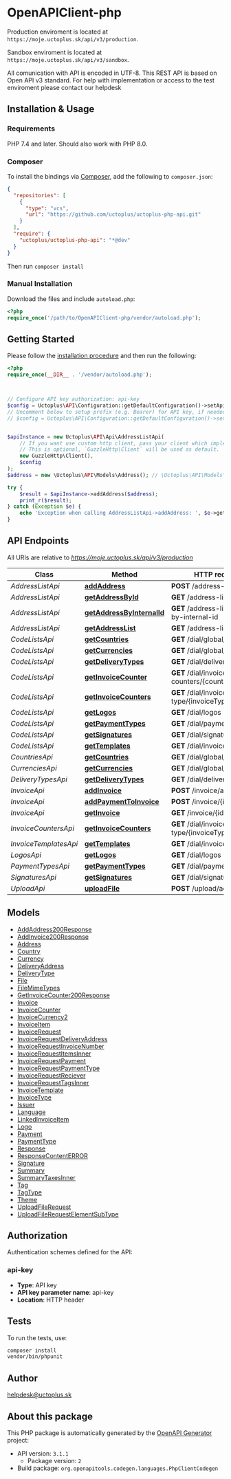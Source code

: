 # OpenAPIClient-php

Production enviroment is located at `https://moje.uctoplus.sk/api/v3/production`.

Sandbox enviroment is located at `https://moje.uctoplus.sk/api/v3/sandbox`.

All comunication with API is encoded in UTF-8. This REST API is based on Open API v3 standard. For help with implementation or access to the test enviroment please contact our helpdesk


## Installation & Usage

### Requirements

PHP 7.4 and later.
Should also work with PHP 8.0.

### Composer

To install the bindings via [Composer](https://getcomposer.org/), add the following to `composer.json`:

```json
{
  "repositories": [
    {
      "type": "vcs",
      "url": "https://github.com/uctoplus/uctoplus-php-api.git"
    }
  ],
  "require": {
    "uctoplus/uctoplus-php-api": "*@dev"
  }
}
```

Then run `composer install`

### Manual Installation

Download the files and include `autoload.php`:

```php
<?php
require_once('/path/to/OpenAPIClient-php/vendor/autoload.php');
```

## Getting Started

Please follow the [installation procedure](#installation--usage) and then run the following:

```php
<?php
require_once(__DIR__ . '/vendor/autoload.php');



// Configure API key authorization: api-key
$config = Uctoplus\API\Configuration::getDefaultConfiguration()->setApiKey('api-key', 'YOUR_API_KEY');
// Uncomment below to setup prefix (e.g. Bearer) for API key, if needed
// $config = Uctoplus\API\Configuration::getDefaultConfiguration()->setApiKeyPrefix('api-key', 'Bearer');


$apiInstance = new Uctoplus\API\Api\AddressListApi(
    // If you want use custom http client, pass your client which implements `GuzzleHttp\ClientInterface`.
    // This is optional, `GuzzleHttp\Client` will be used as default.
    new GuzzleHttp\Client(),
    $config
);
$address = new \Uctoplus\API\Models\Address(); // \Uctoplus\API\Models\Address | Address

try {
    $result = $apiInstance->addAddress($address);
    print_r($result);
} catch (Exception $e) {
    echo 'Exception when calling AddressListApi->addAddress: ', $e->getMessage(), PHP_EOL;
}

```

## API Endpoints

All URIs are relative to *https://moje.uctoplus.sk/api/v3/production*

Class | Method | HTTP request | Description
------------ | ------------- | ------------- | -------------
*AddressListApi* | [**addAddress**](docs/Api/AddressListApi.md#addaddress) | **POST** /address-list/add | addAddress
*AddressListApi* | [**getAddressById**](docs/Api/AddressListApi.md#getaddressbyid) | **GET** /address-list/{id}/get | getAddressById.
*AddressListApi* | [**getAddressByInternalId**](docs/Api/AddressListApi.md#getaddressbyinternalid) | **GET** /address-list/{id}/get-by-internal-id | getAddressByInternalId.
*AddressListApi* | [**getAddressList**](docs/Api/AddressListApi.md#getaddresslist) | **GET** /address-list | getAddressList
*CodeListsApi* | [**getCountries**](docs/Api/CodeListsApi.md#getcountries) | **GET** /dial/global/countries | getCountries
*CodeListsApi* | [**getCurrencies**](docs/Api/CodeListsApi.md#getcurrencies) | **GET** /dial/global/currencies | getCurrencies
*CodeListsApi* | [**getDeliveryTypes**](docs/Api/CodeListsApi.md#getdeliverytypes) | **GET** /dial/delivery-types | getDeliveryTypes
*CodeListsApi* | [**getInvoiceCounter**](docs/Api/CodeListsApi.md#getinvoicecounter) | **GET** /dial/invoice-counters/{counter} | getInvoiceCounter
*CodeListsApi* | [**getInvoiceCounters**](docs/Api/CodeListsApi.md#getinvoicecounters) | **GET** /dial/invoice-type/{invoiceType}/counters | getInvoiceCounters
*CodeListsApi* | [**getLogos**](docs/Api/CodeListsApi.md#getlogos) | **GET** /dial/logos | getLogos
*CodeListsApi* | [**getPaymentTypes**](docs/Api/CodeListsApi.md#getpaymenttypes) | **GET** /dial/payment-types | getPaymentTypes
*CodeListsApi* | [**getSignatures**](docs/Api/CodeListsApi.md#getsignatures) | **GET** /dial/signatures | getSignatures
*CodeListsApi* | [**getTemplates**](docs/Api/CodeListsApi.md#gettemplates) | **GET** /dial/invoice/templates | getTemplates
*CountriesApi* | [**getCountries**](docs/Api/CountriesApi.md#getcountries) | **GET** /dial/global/countries | getCountries
*CurrenciesApi* | [**getCurrencies**](docs/Api/CurrenciesApi.md#getcurrencies) | **GET** /dial/global/currencies | getCurrencies
*DeliveryTypesApi* | [**getDeliveryTypes**](docs/Api/DeliveryTypesApi.md#getdeliverytypes) | **GET** /dial/delivery-types | getDeliveryTypes
*InvoiceApi* | [**addInvoice**](docs/Api/InvoiceApi.md#addinvoice) | **POST** /invoice/add | addInvoice
*InvoiceApi* | [**addPaymentToInvoice**](docs/Api/InvoiceApi.md#addpaymenttoinvoice) | **POST** /invoice/{id}/pay | addPaymentToInvoice
*InvoiceApi* | [**getInvoice**](docs/Api/InvoiceApi.md#getinvoice) | **GET** /invoice/{id}/get | getInvoice
*InvoiceCountersApi* | [**getInvoiceCounters**](docs/Api/InvoiceCountersApi.md#getinvoicecounters) | **GET** /dial/invoice-type/{invoiceType}/counters | getInvoiceCounters
*InvoiceTemplatesApi* | [**getTemplates**](docs/Api/InvoiceTemplatesApi.md#gettemplates) | **GET** /dial/invoice/templates | getTemplates
*LogosApi* | [**getLogos**](docs/Api/LogosApi.md#getlogos) | **GET** /dial/logos | getLogos
*PaymentTypesApi* | [**getPaymentTypes**](docs/Api/PaymentTypesApi.md#getpaymenttypes) | **GET** /dial/payment-types | getPaymentTypes
*SignaturesApi* | [**getSignatures**](docs/Api/SignaturesApi.md#getsignatures) | **GET** /dial/signatures | getSignatures
*UploadApi* | [**uploadFile**](docs/Api/UploadApi.md#uploadfile) | **POST** /upload/add | uploadFile

## Models

- [AddAddress200Response](docs/Model/AddAddress200Response.md)
- [AddInvoice200Response](docs/Model/AddInvoice200Response.md)
- [Address](docs/Model/Address.md)
- [Country](docs/Model/Country.md)
- [Currency](docs/Model/Currency.md)
- [DeliveryAddress](docs/Model/DeliveryAddress.md)
- [DeliveryType](docs/Model/DeliveryType.md)
- [File](docs/Model/File.md)
- [FileMimeTypes](docs/Model/FileMimeTypes.md)
- [GetInvoiceCounter200Response](docs/Model/GetInvoiceCounter200Response.md)
- [Invoice](docs/Model/Invoice.md)
- [InvoiceCounter](docs/Model/InvoiceCounter.md)
- [InvoiceCurrency2](docs/Model/InvoiceCurrency2.md)
- [InvoiceItem](docs/Model/InvoiceItem.md)
- [InvoiceRequest](docs/Model/InvoiceRequest.md)
- [InvoiceRequestDeliveryAddress](docs/Model/InvoiceRequestDeliveryAddress.md)
- [InvoiceRequestInvoiceNumber](docs/Model/InvoiceRequestInvoiceNumber.md)
- [InvoiceRequestItemsInner](docs/Model/InvoiceRequestItemsInner.md)
- [InvoiceRequestPayment](docs/Model/InvoiceRequestPayment.md)
- [InvoiceRequestPaymentType](docs/Model/InvoiceRequestPaymentType.md)
- [InvoiceRequestReciever](docs/Model/InvoiceRequestReciever.md)
- [InvoiceRequestTagsInner](docs/Model/InvoiceRequestTagsInner.md)
- [InvoiceTemplate](docs/Model/InvoiceTemplate.md)
- [InvoiceType](docs/Model/InvoiceType.md)
- [Issuer](docs/Model/Issuer.md)
- [Language](docs/Model/Language.md)
- [LinkedInvoiceItem](docs/Model/LinkedInvoiceItem.md)
- [Logo](docs/Model/Logo.md)
- [Payment](docs/Model/Payment.md)
- [PaymentType](docs/Model/PaymentType.md)
- [Response](docs/Model/Response.md)
- [ResponseContentERROR](docs/Model/ResponseContentERROR.md)
- [Signature](docs/Model/Signature.md)
- [Summary](docs/Model/Summary.md)
- [SummaryTaxesInner](docs/Model/SummaryTaxesInner.md)
- [Tag](docs/Model/Tag.md)
- [TagType](docs/Model/TagType.md)
- [Theme](docs/Model/Theme.md)
- [UploadFileRequest](docs/Model/UploadFileRequest.md)
- [UploadFileRequestElementSubType](docs/Model/UploadFileRequestElementSubType.md)

## Authorization

Authentication schemes defined for the API:
### api-key

- **Type**: API key
- **API key parameter name**: api-key
- **Location**: HTTP header


## Tests

To run the tests, use:

```bash
composer install
vendor/bin/phpunit
```

## Author

helpdesk@uctoplus.sk

## About this package

This PHP package is automatically generated by the [OpenAPI Generator](https://openapi-generator.tech) project:

- API version: `3.1.1`
    - Package version: `2`
- Build package: `org.openapitools.codegen.languages.PhpClientCodegen`
